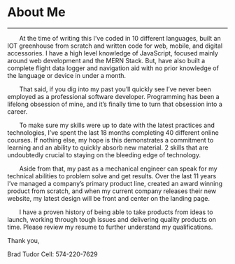# About Me
---

&nbsp;&nbsp;&nbsp;&nbsp;&nbsp;&nbsp; At the time of writing this I’ve coded in 10 different languages, built an IOT greenhouse from scratch and written code for web, mobile, and digital accessories.  I have a high level knowledge of JavaScript, focused mainly around web development and the MERN Stack.  But, have also built a complete flight data logger and navigation aid with no prior knowledge of the language or device in under a month.  

&nbsp;&nbsp;&nbsp;&nbsp;&nbsp;&nbsp; That said, if you dig into my past you’ll quickly see I’ve never been employed as a professional software developer.  Programming has been a lifelong obsession of mine, and it’s finally time to turn that obsession into a career.  

&nbsp;&nbsp;&nbsp;&nbsp;&nbsp;&nbsp; To make sure my skills were up to date with the latest practices and technologies, I’ve spent the last 18 months completing 40 different online courses.  If nothing else, my hope is this demonstrates a commitment to learning and an ability to quickly absorb new material.  2 skills that are undoubtedly crucial to staying on the bleeding edge of technology.  

&nbsp;&nbsp;&nbsp;&nbsp;&nbsp;&nbsp; Aside from that, my past as a mechanical engineer can speak for my technical abilities to problem solve and get results.  Over the last 11 years I’ve managed a company’s primary product line, created an award winning product from scratch, and when my current company releases their new website, my latest design will be front and center on the landing page.  

&nbsp;&nbsp;&nbsp;&nbsp;&nbsp;&nbsp; I have a proven history of being able to take products from ideas to launch, working through tough issues and delivering quality products on time.  Please review my resume to further understand my qualifications.  

Thank you,

Brad Tudor
Cell: 574-220-7629

